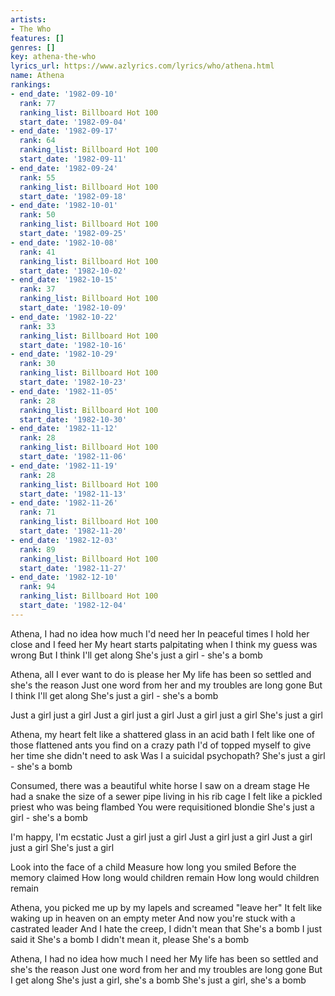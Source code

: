 ```yaml
---
artists:
- The Who
features: []
genres: []
key: athena-the-who
lyrics_url: https://www.azlyrics.com/lyrics/who/athena.html
name: Athena
rankings:
- end_date: '1982-09-10'
  rank: 77
  ranking_list: Billboard Hot 100
  start_date: '1982-09-04'
- end_date: '1982-09-17'
  rank: 64
  ranking_list: Billboard Hot 100
  start_date: '1982-09-11'
- end_date: '1982-09-24'
  rank: 55
  ranking_list: Billboard Hot 100
  start_date: '1982-09-18'
- end_date: '1982-10-01'
  rank: 50
  ranking_list: Billboard Hot 100
  start_date: '1982-09-25'
- end_date: '1982-10-08'
  rank: 41
  ranking_list: Billboard Hot 100
  start_date: '1982-10-02'
- end_date: '1982-10-15'
  rank: 37
  ranking_list: Billboard Hot 100
  start_date: '1982-10-09'
- end_date: '1982-10-22'
  rank: 33
  ranking_list: Billboard Hot 100
  start_date: '1982-10-16'
- end_date: '1982-10-29'
  rank: 30
  ranking_list: Billboard Hot 100
  start_date: '1982-10-23'
- end_date: '1982-11-05'
  rank: 28
  ranking_list: Billboard Hot 100
  start_date: '1982-10-30'
- end_date: '1982-11-12'
  rank: 28
  ranking_list: Billboard Hot 100
  start_date: '1982-11-06'
- end_date: '1982-11-19'
  rank: 28
  ranking_list: Billboard Hot 100
  start_date: '1982-11-13'
- end_date: '1982-11-26'
  rank: 71
  ranking_list: Billboard Hot 100
  start_date: '1982-11-20'
- end_date: '1982-12-03'
  rank: 89
  ranking_list: Billboard Hot 100
  start_date: '1982-11-27'
- end_date: '1982-12-10'
  rank: 94
  ranking_list: Billboard Hot 100
  start_date: '1982-12-04'
---
```


Athena, I had no idea how much I'd need her
In peaceful times I hold her close and I feed her
My heart starts palpitating when I think my guess was wrong
But I think I'll get along
She's just a girl - she's a bomb

Athena, all I ever want to do is please her
My life has been so settled and she's the reason
Just one word from her and my troubles are long gone
But I think I'll get along
She's just a girl - she's a bomb

Just a girl just a girl
Just a girl just a girl
Just a girl just a girl
She's just a girl

Athena, my heart felt like a shattered glass in an acid bath
I felt like one of those flattened ants you find on a crazy path
I'd of topped myself to give her time she didn't need to ask
Was I a suicidal psychopath?
She's just a girl - she's a bomb

Consumed, there was a beautiful white horse I saw on a dream stage
He had a snake the size of a sewer pipe living in his rib cage
I felt like a pickled priest who was being flambed
You were requisitioned blondie
She's just a girl - she's a bomb

I'm happy, I'm ecstatic
Just a girl just a girl
Just a girl just a girl
Just a girl just a girl
She's just a girl

Look into the face of a child
Measure how long you smiled
Before the memory claimed
How long would children remain
How long would children remain

Athena, you picked me up by my lapels and screamed "leave her"
It felt like waking up in heaven on an empty meter
And now you're stuck with a castrated leader
And I hate the creep, I didn't mean that
She's a bomb
I just said it
She's a bomb
I didn't mean it, please
She's a bomb

Athena, I had no idea how much I need her
My life has been so settled and she's the reason
Just one word from her and my troubles are long gone
But I get along
She's just a girl, she's a bomb
She's just a girl, she's a bomb



